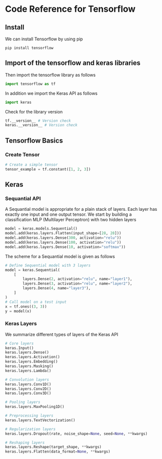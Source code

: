 # Code Reference for Tensorflow
## Install
We can install Tensorflow by using pip
```Shell
pip install tensorflow
```
## Import of the tensorflow and keras libraries
Then import the tensorflow library as follows
```Python
import tensorflow as tf
```
In addition we import the Keras API as follows
```Python
import keras
```
Check for the library version
```Python
tf.__version__ # Version check
keras.__version__ # Version check
```
## Tensorflow Basics
### Create Tensor
```Python
# Create a simple tensor
tensor_example = tf.constant([1, 2, 3])
```
## Keras
### Sequantial API
A Sequantial model is appropriate for a plain stack of layers. Each layer has exactly one input and one output tensor. We start by building a classification MLP (Multilayer Perceptron) with two hidden layers
```Python
model = keras.models.Sequential()
model.add(keras.layers.Flatten(input_shape=[28, 28]))
model.add(keras.layers.Dense(300, activation="relu"))
model.add(keras.layers.Dense(100, activation="relu"))
model.add(keras.layers.Dense(10, activation="softmax"))
```


The scheme for a Sequantial model is given as follows
```Python
# Define Sequential model with 3 layers
model = keras.Sequential(
    [
        layers.Dense(2, activation="relu", name="layer1"),
        layers.Dense(3, activation="relu", name="layer2"),
        layers.Dense(4, name="layer3"),
    ]
)
# Call model on a test input
x = tf.ones((3, 3))
y = model(x)
```
### Keras Layers
We summarize different types of layers of the Keras API
```Python
# Core layers
keras.Input()
keras.layers.Dense()
keras.layers.Activation()
keras.layers.Embedding()
keras.layers.Masking()
keras.layers.Lambda()

# Convolution layers
keras.layers.Conv1D()
keras.layers.Conv2D()
keras.layers.Conv3D()

# Pooling layers
keras.layers.MaxPooling1D()

# Preprocessing layers
keras.layers.TextVectorization()

# Regularization layers
keras.layers.Dropout(rate, noise_shape=None, seed=None, **kwargs)

# Reshaping layers
keras.layers.Reshape(target_shape, **kwargs)
keras.layers.Flatten(data_format=None, **kwargs)
```

```Python
```

```Python
```

```Python
```
